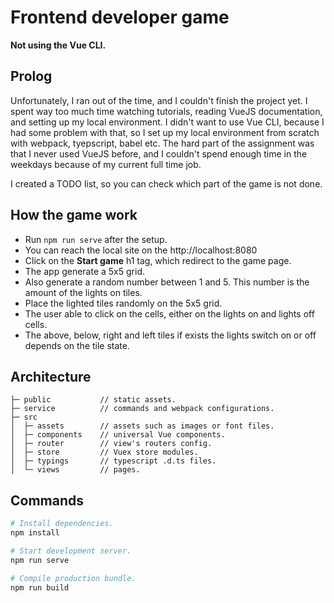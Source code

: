 # Frontend developer game

**Not using the Vue CLI.**

## Prolog

Unfortunately, I ran out of the time, and I couldn't finish the project yet.
I spent way too much time watching tutorials, reading VueJS documentation, and setting up my local environment.
I didn't want to use Vue CLI, because I had some problem with that, so I set up my local environment from scratch with webpack, tyepscript, babel etc.
The hard part of the assignment was that I never used VueJS before, and I couldn't spend enough time in the weekdays because of my current full time job.

I created a TODO list, so you can check which part of the game is not done.

## How the game work

- Run ```npm run serve``` after the setup.
- You can reach the local site on the http://localhost:8080
- Click on the **Start game** h1 tag, which redirect to the game page.
- The app generate a 5x5 grid.
- Also generate a random number between 1 and 5. This number is the amount of the lights on tiles.
- Place the lighted tiles randomly on the 5x5 grid.
- The user able to click on the cells, either on the lights on and lights off cells.
- The above, below, right and left tiles if exists the lights switch on or off depends on the tile state.

## Architecture

```text
├─ public           // static assets.
├─ service          // commands and webpack configurations.
├─ src
│  ├─ assets        // assets such as images or font files.
│  ├─ components    // universal Vue components.
│  ├─ router        // view's routers config.
│  ├─ store         // Vuex store modules.
│  ├─ typings       // typescript .d.ts files.
│  └─ views         // pages.
```

## Commands

```bash
# Install dependencies.
npm install

# Start development server.
npm run serve

# Compile production bundle.
npm run build
```
